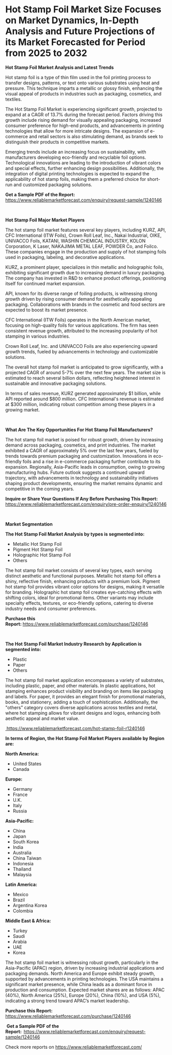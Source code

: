 <p><h1>Hot Stamp Foil Market Size Focuses on Market Dynamics, In-Depth Analysis and Future Projections of its Market Forecasted for Period from 2025 to 2032</h1></p><p><strong>Hot Stamp Foil Market Analysis and Latest Trends</strong></p>
<p><p>Hot stamp foil is a type of thin film used in the foil printing process to transfer designs, patterns, or text onto various substrates using heat and pressure. This technique imparts a metallic or glossy finish, enhancing the visual appeal of products in industries such as packaging, cosmetics, and textiles.</p><p>The Hot Stamp Foil Market is experiencing significant growth, projected to expand at a CAGR of 13.7% during the forecast period. Factors driving this growth include rising demand for visually appealing packaging, increased consumer preference for high-end products, and advancements in printing technologies that allow for more intricate designs. The expansion of e-commerce and retail sectors is also stimulating demand, as brands seek to distinguish their products in competitive markets.</p><p>Emerging trends include an increasing focus on sustainability, with manufacturers developing eco-friendly and recyclable foil options. Technological innovations are leading to the introduction of vibrant colors and special effects, further enhancing design possibilities. Additionally, the integration of digital printing technologies is expected to expand the applicability of hot stamp foils, making them a preferred choice for short-run and customized packaging solutions.</p></p>
<p><strong>Get a Sample PDF of the Report:&nbsp;</strong> <a href="https://www.reliablemarketforecast.com/enquiry/request-sample/1240146?utm_campaign=2533&utm_medium=2&utm_source=Github&utm_content=ia&utm_term=02042025&utm_id=hot-stamp-foil">https://www.reliablemarketforecast.com/enquiry/request-sample/1240146</a></p>
<p>&nbsp;</p>
<p><strong>Hot Stamp Foil Major Market Players</strong></p>
<p><p>The hot stamp foil market features several key players, including KURZ, API, CFC International (ITW Foils), Crown Roll Leaf, Inc., Nakai Industrial, OIKE, UNIVACCO Foils, KATANI, WASHIN CHEMICAL INDUSTRY, KOLON Corporation, K Laser, NAKAJIMA METAL LEAF, POWDER Co, and Foilco. These companies engage in the production and supply of hot stamping foils used in packaging, labeling, and decorative applications.</p><p>KURZ, a prominent player, specializes in thin metallic and holographic foils, exhibiting significant growth due to increasing demand in luxury packaging. The company has invested in R&D to enhance product offerings, positioning itself for continued market expansion.</p><p>API, known for its diverse range of foiling products, is witnessing strong growth driven by rising consumer demand for aesthetically appealing packaging. Collaborations with brands in the cosmetic and food sectors are expected to boost its market presence.</p><p>CFC International (ITW Foils) operates in the North American market, focusing on high-quality foils for various applications. The firm has seen consistent revenue growth, attributed to the increasing popularity of hot stamping in various industries.</p><p>Crown Roll Leaf, Inc. and UNIVACCO Foils are also experiencing upward growth trends, fueled by advancements in technology and customizable solutions.</p><p>The overall hot stamp foil market is anticipated to grow significantly, with a projected CAGR of around 5-7% over the next few years. The market size is estimated to reach several billion dollars, reflecting heightened interest in sustainable and innovative packaging solutions.</p><p>In terms of sales revenue, KURZ generated approximately $1 billion, while API reported around $800 million. CFC International's revenue is estimated at $300 million, indicating robust competition among these players in a growing market.</p></p>
<p>&nbsp;</p>
<p><strong>What Are The Key Opportunities For Hot Stamp Foil Manufacturers?</strong></p>
<p><p>The hot stamp foil market is poised for robust growth, driven by increasing demand across packaging, cosmetics, and print industries. The market exhibited a CAGR of approximately 5% over the last few years, fueled by trends towards premium packaging and customization. Innovations in eco-friendly foils and a rise in e-commerce packaging further contribute to its expansion. Regionally, Asia-Pacific leads in consumption, owing to growing manufacturing hubs. Future outlook suggests a continued upward trajectory, with advancements in technology and sustainability initiatives shaping product developments, ensuring the market remains dynamic and competitive in the coming years.</p></p>
<p><strong>Inquire or Share Your Questions If Any Before Purchasing This Report:</strong> <a href="https://www.reliablemarketforecast.com/enquiry/pre-order-enquiry/1240146?utm_campaign=2533&utm_medium=2&utm_source=Github&utm_content=ia&utm_term=02042025&utm_id=hot-stamp-foil">https://www.reliablemarketforecast.com/enquiry/pre-order-enquiry/1240146</a></p>
<p>&nbsp;</p>
<p><strong>Market Segmentation</strong></p>
<p><strong>The Hot Stamp Foil Market Analysis by types is segmented into:</strong></p>
<p><ul><li>Metallic Hot Stamp Foil</li><li>Pigment Hot Stamp Foil</li><li>Holographic Hot Stamp Foil</li><li>Others</li></ul></p>
<p><p>The hot stamp foil market consists of several key types, each serving distinct aesthetic and functional purposes. Metallic hot stamp foil offers a shiny, reflective finish, enhancing products with a premium look. Pigment hot stamp foil provides vibrant color options for designs, making it versatile for branding. Holographic hot stamp foil creates eye-catching effects with shifting colors, ideal for promotional items. Other variants may include specialty effects, textures, or eco-friendly options, catering to diverse industry needs and consumer preferences.</p></p>
<p><strong>Purchase this Report:&nbsp;</strong><a href="https://www.reliablemarketforecast.com/purchase/1240146?utm_campaign=2533&utm_medium=2&utm_source=Github&utm_content=ia&utm_term=02042025&utm_id=hot-stamp-foil">https://www.reliablemarketforecast.com/purchase/1240146</a></p>
<p>&nbsp;</p>
<p><strong>The Hot Stamp Foil Market Industry Research by Application is segmented into:</strong></p>
<p><ul><li>Plastic</li><li>Paper</li><li>Others</li></ul></p>
<p><p>The hot stamp foil market application encompasses a variety of substrates, including plastic, paper, and other materials. In plastic applications, hot stamping enhances product visibility and branding on items like packaging and labels. For paper, it provides an elegant finish for promotional materials, books, and stationery, adding a touch of sophistication. Additionally, the "others" category covers diverse applications across textiles and metal, where hot stamping allows for vibrant designs and logos, enhancing both aesthetic appeal and market value.</p></p>
<p><a href="https://www.reliablemarketforecast.com/hot-stamp-foil-r1240146?utm_campaign=2533&utm_medium=2&utm_source=Github&utm_content=ia&utm_term=02042025&utm_id=hot-stamp-foil">&nbsp;https://www.reliablemarketforecast.com/hot-stamp-foil-r1240146</a></p>
<p><strong>In terms of Region, the Hot Stamp Foil Market Players available by Region are:</strong></p>
<p>
    <p> <strong> North America: </strong>
        <ul>
            <li>United States</li>
            <li>Canada</li>
        </ul>
        </p> 
    <p> <strong> Europe: </strong>
        <ul>
            <li>Germany</li>
            <li>France</li>
            <li>U.K.</li>
            <li>Italy</li>
            <li>Russia</li>
        </ul>
        </p> 
    <p> <strong> Asia-Pacific: </strong>
        <ul>
            <li>China</li>
            <li>Japan</li>
            <li>South Korea</li>
            <li>India</li>
            <li>Australia</li>
            <li>China Taiwan</li>
            <li>Indonesia</li>
            <li>Thailand</li>
            <li>Malaysia</li>
        </ul>
        </p> 
    <p> <strong> Latin America: </strong>
        <ul>
            <li>Mexico</li>
            <li>Brazil</li>
            <li>Argentina Korea</li>
            <li>Colombia</li>
        </ul>
        </p> 
    <p> <strong> Middle East & Africa: </strong>
        <ul>
            <li>Turkey</li>
            <li>Saudi</li>
            <li>Arabia</li>
            <li>UAE</li>
            <li>Korea</li>
        </ul>
    </p>
    </p>
<p><p>The hot stamp foil market is witnessing robust growth, particularly in the Asia-Pacific (APAC) region, driven by increasing industrial applications and packaging demands. North America and Europe exhibit steady growth, supported by advancements in printing technologies. The USA maintains a significant market presence, while China leads as a dominant force in production and consumption. Expected market shares are as follows: APAC (40%), North America (25%), Europe (20%), China (10%), and USA (5%), indicating a strong trend toward APAC’s market leadership.</p></p>
<p><strong>Purchase this Report: </strong><a href="https://www.reliablemarketforecast.com/purchase/1240146?utm_campaign=2533&utm_medium=2&utm_source=Github&utm_content=ia&utm_term=02042025&utm_id=hot-stamp-foil">https://www.reliablemarketforecast.com/purchase/1240146</a></p>
<p>&nbsp;<strong>Get a Sample PDF of the Report:&nbsp;&nbsp;</strong><a href="https://www.reliablemarketforecast.com/enquiry/request-sample/1240146?utm_campaign=2533&utm_medium=2&utm_source=Github&utm_content=ia&utm_term=02042025&utm_id=hot-stamp-foil">https://www.reliablemarketforecast.com/enquiry/request-sample/1240146</a></p>
<p><strong></strong></p>
<p>Check more reports on <a href="https://www.reliablemarketforecast.com/?utm_campaign=2533&utm_medium=2&utm_source=Github&utm_content=ia&utm_term=02042025&utm_id=hot-stamp-foil">https://www.reliablemarketforecast.com/</a></p>